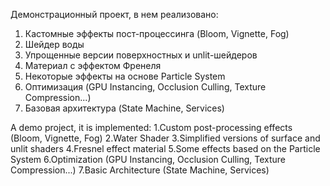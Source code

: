   Демонстрационный проект, в нем реализовано:
1. Кастомные эффекты пост-процессинга (Bloom, Vignette, Fog)
2. Шейдер воды
3. Упрощенные версии поверхностных и unlit-шейдеров
4. Материал с эффектом Френеля
5. Некоторые эффекты на основе Particle System
6. Оптимизация (GPU Instancing, Occlusion Culling, Texture Compression...)
7. Базовая архитектура (State Machine, Services)

  A demo project, it is implemented:
1.Custom post-processing effects (Bloom, Vignette, Fog)
2.Water Shader
3.Simplified versions of surface and unlit shaders
4.Fresnel effect material
5.Some effects based on the Particle System
6.Optimization (GPU Instancing, Occlusion Culling, Texture Compression...)
7.Basic Architecture (State Machine, Services)
